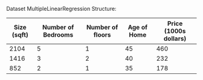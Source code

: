 Dataset MultipleLinearRegression Structure:

| Size (sqft) | Number of Bedrooms | Number of floors | Age of Home | Price (1000s dollars) |
|-------------|--------------------|------------------|-------------|-----------------------|
| 2104        | 5                  | 1                | 45          | 460                   |
| 1416        | 3                  | 2                | 40          | 232                   |
| 852         | 2                  | 1                | 35          | 178                   |

